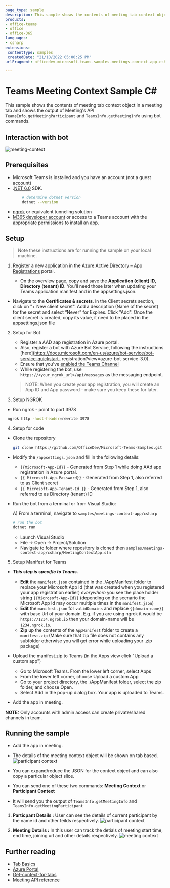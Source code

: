 ```yaml
---
page_type: sample
description: This sample shows the contents of meeting tab context object in a meeting tab and using bot's meeting API, meeting participant details and meeting details is sent to user.
products:
- office-teams
- office
- office-365
languages:
- csharp
extensions:
 contentType: samples
 createdDate: "21/10/2022 05:00:25 PM"
urlFragment: officedev-microsoft-teams-samples-meetings-context-app-csharp

---
```


# Teams Meeting Context Sample C# 

This sample shows the contents of meeting tab context object in a meeting tab and shows the output of Meeting's API `TeamsInfo.getMeetingParticipant` and `TeamsInfo.getMeetingInfo` using bot commands.

## Interaction with bot
![meeting-context](MeetingContextApp/Images/meeting_context_csharp.gif)  
 
## Prerequisites

- Microsoft Teams is installed and you have an account (not a guest account)
-  .[NET 6.0](https://dotnet.microsoft.com/en-us/download) SDK.
    ```bash
        # determine dotnet version
        dotnet --version
    ```
-  [ngrok](https://ngrok.com/download) or equivalent tunneling solution
-  [M365 developer account](https://docs.microsoft.com/en-us/microsoftteams/platform/concepts/build-and-test/prepare-your-o365-tenant) or access to a Teams account with the appropriate permissions to install an app.

## Setup 
> Note these instructions are for running the sample on your local machine.

1. Register a new application in the [Azure Active Directory – App Registrations](https://go.microsoft.com/fwlink/?linkid=2083908) portal.

   - On the overview page, copy and save the **Application (client) ID, Directory (tenant) ID**. You’ll need those later when updating your Teams application manifest and in the appsettings.json.
-  Navigate to the **Certificates & secrets**. In the Client secrets section, click on "+ New client secret". Add a description (Name of the secret) for the secret and select “Never” for Expires. Click "Add". Once the client secret is created, copy its value, it need to be placed in the appsettings.json file

2. Setup for Bot
	- Register a AAD aap registration in Azure portal.
	- Also, register a bot with Azure Bot Service, following the instructions [here](https://docs.microsoft.com/en-us/azure/bot-service/bot-service-quickstart-               registration?view=azure-bot-service-3.0).
	- Ensure that you've [enabled the Teams Channel](https://docs.microsoft.com/en-us/azure/bot-service/channel-connect-teams?view=azure-bot-service-4.0)
	- While registering the bot, use `https://<your_ngrok_url>/api/messages` as the messaging endpoint.

    > NOTE: When you create your app registration, you will create an App ID and App password - make sure you keep these for later.
    
3. Setup NGROK
  - Run ngrok - point to port 3978

  ```bash
   ngrok http -host-header=rewrite 3978
  ```

4. Setup for code

- Clone the repository

    ```bash
    git clone https://github.com/OfficeDev/Microsoft-Teams-Samples.git
    ```

- Modify the `/appsettings.json` and fill in the following details:
  - `{{Microsoft-App-Id}}` - Generated from Step 1 while doing AAd app registration in Azure portal.
  - `{{ Microsoft-App-Password}}` - Generated from Step 1, also referred to as Client secret
  - `{{ Microsoft-App-Tenant-Id }}` - Generated from Step 1, also referred to as Directory (tenant) ID

- Run the bot from a terminal or from Visual Studio:

  A) From a terminal, navigate to `samples/meetings-context-app/csharp`

  ```bash
  # run the bot
  dotnet run
  ```
  - Launch Visual Studio
   - File -> Open -> Project/Solution
   - Navigate to folder where repository is cloned then `samples/meetings-context-app/csharp/MeetingContextApp.sln`
    
5. Setup Manifest for Teams
- __*This step is specific to Teams.*__
    - **Edit** the `manifest.json` contained in the ./AppManifest folder to replace your Microsoft App Id (that was created when you registered your app registration earlier) *everywhere* you see the place holder string `{{Microsoft-App-Id}}` (depending on the scenario the Microsoft App Id may occur multiple times in the `manifest.json`)
    - **Edit** the `manifest.json` for `validDomains` and replace `{{domain-name}}` with base Url of your domain. E.g. if you are using ngrok it would be `https://1234.ngrok.io` then your domain-name will be `1234.ngrok.io`.
    - **Zip** up the contents of the `AppManifest` folder to create a `manifest.zip` (Make sure that zip file does not contains any subfolder otherwise you will get error while uploading your .zip package)

- Upload the manifest.zip to Teams (in the Apps view click "Upload a custom app")
   - Go to Microsoft Teams. From the lower left corner, select Apps
   - From the lower left corner, choose Upload a custom App
   - Go to your project directory, the ./AppManifest folder, select the zip folder, and choose Open.
   - Select Add in the pop-up dialog box. Your app is uploaded to Teams.
- Add the app in meeting.

 **NOTE:** Only accounts with admin access can create private/shared channels in team.
    

## Running the sample

- Add the app in meeting.
- The details of the meeting context object will be shown on tab based.
![participant context](MeetingContextApp/Images/Setup-Tab-Bot.png)

- You can expand/reduce the JSON for the context object and can also copy a particular object slice.
- You can send one of these two commands: **Meeting Context** or **Participant Context**
- It will send you the output of `TeamsInfo.getMeetingInfo` and `TeamsInfo.getMeetingParticipant`

1. **Particpant Details :** User can see the details of current participant by the name id and other feilds respectively.
![participant context](MeetingContextApp/Images/Participant-Details.png)

2. **Meeting Details :** In this user can track the detials of meeting start time, end time, joining url and other details respectively.
![meeting context](MeetingContextApp/Images/Meeting-Details.png) 


## Further reading

- [Tab Basics](https://docs.microsoft.com/en-us/microsoftteams/platform/tabs/how-to/create-channel-group-tab?pivots=node-java-script)
- [Azure Portal](https://portal.azure.com)
- [Get-context-for-tabs](https://docs.microsoft.com/en-us/microsoftteams/platform/tabs/how-to/access-teams-context#retrieve-context-in-private-channels)
- [Meeting API reference](https://docs.microsoft.com/en-us/microsoftteams/platform/apps-in-teams-meetings/api-references?tabs=dotnet)


